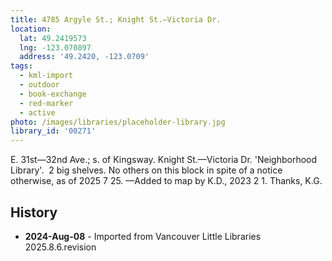 ```yaml
---
title: 4785 Argyle St.; Knight St.—Victoria Dr.
location:
  lat: 49.2419573
  lng: -123.070897
  address: '49.2420, -123.0709'
tags:
  - kml-import
  - outdoor
  - book-exchange
  - red-marker
  - active
photo: /images/libraries/placeholder-library.jpg
library_id: '00271'
---
```

E. 31st—32nd Ave.; s. of Kingsway.
Knight St.—Victoria Dr.
'Neighborhood Library'.  2 big shelves.
No others on this block in spite of a notice otherwise, as of 2025 7 25.
—Added to map by K.D., 2023 2 1. Thanks, K.G. 

## History
- **2024-Aug-08** - Imported from Vancouver Little Libraries 2025.8.6.revision
